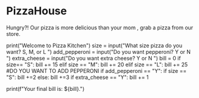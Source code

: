 # PizzaHouse
Hungry?! Our pizza is more delicious than your mom , grab a pizza from our store.

print("Welcome to Pizza Kitchen")
size = input("What size pizza do you want? S, M, or L ")
add_pepperoni = input("Do you want pepperoni? Y or N ")
extra_cheese = input("Do you want extra cheese? Y or N ")
bill = 0
if size== "S":
    bill += 15
elif size == "M":
    bill += 20
elif size == "L":
    bill += 25
#DO YOU WANT TO ADD PEPPERONI
if add_pepperoni == "Y":
    if size == "S":
        bill +=2
    else:
        bill +=3
if extra_cheese == "Y":
    bill += 1

print(f"Your final bill is: ${bill}.")

